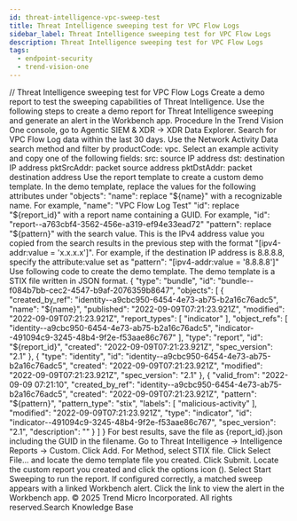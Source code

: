 ```yaml
---
id: threat-intelligence-vpc-sweep-test
title: Threat Intelligence sweeping test for VPC Flow Logs
sidebar_label: Threat Intelligence sweeping test for VPC Flow Logs
description: Threat Intelligence sweeping test for VPC Flow Logs
tags:
  - endpoint-security
  - trend-vision-one
---
```


/*<![CDATA[*/ $('#title').html($('meta[name=map-description]').attr('content')); /*]]>*/ Threat Intelligence sweeping test for VPC Flow Logs Create a demo report to test the sweeping capabilities of Threat Intelligence. Use the following steps to create a demo report for Threat Intelligence sweeping and generate an alert in the Workbench app. Procedure In the Trend Vision One console, go to Agentic SIEM & XDR → XDR Data Explorer. Search for VPC Flow Log data within the last 30 days. Use the Network Activity Data search method and filter by productCode: vpc. Select an example activity and copy one of the following fields: src: source IP address dst: destination IP address pktSrcAddr: packet source address pktDstAddr: packet destination address Use the report template to create a custom demo template. In the demo template, replace the values for the following attributes under "objects": "name": replace "${name}" with a recognizable name. For example, "name": "VPC Flow Log Test" "id": replace "${report_id}" with a report name containing a GUID. For example, "id": "report--a763cbf4-3562-456e-a319-ef94e33ead72" "pattern": replace "${pattern}" with the search value. This is the IPv4 address value you copied from the search results in the previous step with the format "[ipv4-addr:value = 'x.x.x.x']". For example, if the destination IP address is 8.8.8.8, specify the attribute:value set as "pattern": "[ipv4-addr:value = '8.8.8.8']" Use following code to create the demo template. The demo template is a STIX file written in JSON format. { "type": "bundle", "id": "bundle--f084b7bb-cec2-4547-b9af-2076359b8647", "objects": [ { "created_by_ref": "identity--a9cbc950-6454-4e73-ab75-b2a16c76adc5", "name": "${name}", "published": "2022-09-09T07:21:23.921Z", "modified": "2022-09-09T07:21:23.921Z", "report_types": [ "indicator" ], "object_refs": [ "identity--a9cbc950-6454-4e73-ab75-b2a16c76adc5", "indicator--491094c9-3245-48b4-9f2e-f53aae86c767" ], "type": "report", "id": "${report_id}", "created": "2022-09-09T07:21:23.921Z", "spec_version": "2.1" }, { "type": "identity", "id": "identity--a9cbc950-6454-4e73-ab75-b2a16c76adc5", "created": "2022-09-09T07:21:23.921Z", "modified": "2022-09-09T07:21:23.921Z", "spec_version": "2.1" }, { "valid_from": "2022-09-09 07:21:10", "created_by_ref": "identity--a9cbc950-6454-4e73-ab75-b2a16c76adc5", "created": "2022-09-09T07:21:23.921Z", "pattern": "${pattern}", "pattern_type": "stix", "labels": [ "malicious-activity" ], "modified": "2022-09-09T07:21:23.921Z", "type": "indicator", "id": "indicator--491094c9-3245-48b4-9f2e-f53aae86c767", "spec_version": "2.1", "description": "" } ] } For best results, save the file as {report_id}.json including the GUID in the filename. Go to Threat Intelligence → Intelligence Reports → Custom. Click Add. For Method, select STIX file. Click Select File... and locate the demo template file you created. Click Submit. Locate the custom report you created and click the options icon (). Select Start Sweeping to run the report. If configured correctly, a matched sweep appears with a linked Workbench alert. Click the link to view the alert in the Workbench app. © 2025 Trend Micro Incorporated. All rights reserved.Search Knowledge Base